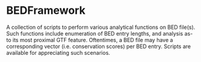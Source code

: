 BEDFramework
============

A collection of scripts to perform various analytical functions on BED file(s).
Such functions include enumeration of BED entry lengths, and analysis as-to its most proximal GTF feature.
Oftentimes, a BED file may have a corresponding vector (i.e. conservation scores) per BED entry. Scripts are available for 
appreciating such scenarios.

